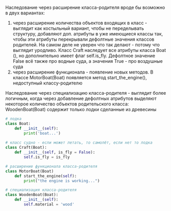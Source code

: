 Наследование через расширение класса-родителя вроде бы возможно в двух вариантах:
1) через расширение количества объектов входящих в класс - выглядит как костыльный вариант, чтобы не переделывать структуру, добавляют доп. атрибуты в уже имеющиеся классы так, чтобы эти атрибуты перекрывали дефолтные значения классов родителей. На самом деле не уверен что так делают - потому что выглядит уродливо. Класс Craft наследует все атрибуты класса Boat (), но дополнительно имеет флаг self.is_fly. Дефолтное значение False всё также про водные суда, а значения True - про воздушные суда
2) через расширение функционала - появление новых методов. В классе MotorBoat(Boat) появляется метод start_the_engine(), недоступный классу-родителю

Наследование через специализацию класса-родителя - выглядит более логичным, когда через добавление дефолтных атрибутов выделяют некоторое количество объектов родительского класса: WoodenBoat(Boat) содержит только лодки сделанные из древесины

```python
# лодка
class Boat:
    def __init__(self):
        print('boat...')
 
# класс судно - если может летать, то самолёт, если нет то лодка
class Craft(Boat):
    def __init__(self, is_fly = False):
        self.is_fly = is_fly

# расширение функционала класса-родителя
class MotorBoat(Boat)
    def start_the_engine(self):
        print("the engine is working...")

# специализация класса-родителя
class WoodenBoat(Boat):
    def __init__(self):
        self.material = 'wood'
```